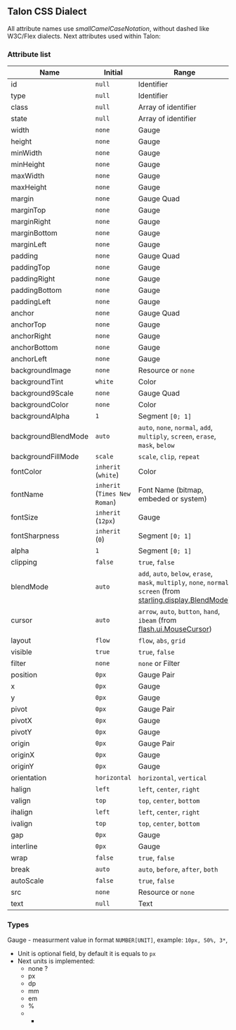 ## Talon CSS Dialect
All attribute names use *smallCamelCaseNotation*, without dashed like W3C/Flex dialects.
Next attributes used within Talon:

### Attribute list

Name                | Initial                       | Range
------              | -------                       | -------------------
id                  | `null`                        | Identifier
type                | `null`                        | Identifier
class               | `null`                        | Array of identifier
state               | `null`                        | Array of identifier
width               | `none`                        | Gauge
height              | `none`                        | Gauge
minWidth            | `none`                        | Gauge
minHeight           | `none`                        | Gauge
maxWidth            | `none`                        | Gauge
maxHeight           | `none`                        | Gauge
margin              | `none`                        | Gauge Quad
marginTop           | `none`                        | Gauge
marginRight         | `none`                        | Gauge
marginBottom        | `none`                        | Gauge
marginLeft          | `none`                        | Gauge
padding             | `none`                        | Gauge Quad
paddingTop          | `none`                        | Gauge
paddingRight        | `none`                        | Gauge
paddingBottom       | `none`                        | Gauge
paddingLeft         | `none`                        | Gauge
anchor              | `none`                        | Gauge Quad
anchorTop           | `none`                        | Gauge
anchorRight         | `none`                        | Gauge
anchorBottom        | `none`                        | Gauge
anchorLeft          | `none`                        | Gauge
backgroundImage     | `none`                        | Resource or `none`
backgroundTint      | `white`                       | Color
background9Scale    | `none`                        | Gauge Quad
backgroundColor     | `none`                        | Color
backgroundAlpha     | `1`                           | Segment `[0; 1]`
backgroundBlendMode | `auto`                        | `auto`, `none`, `normal`, `add`, `multiply`, `screen`, `erase`, `mask`, `below`
backgroundFillMode  | `scale`                       | `scale`, `clip`, `repeat`
fontColor           | `inherit` (`white`)           | Color
fontName            | `inherit` (`Times New Roman`) | Font Name (bitmap, embeded or system)
fontSize            | `inherit` (`12px`)            | Gauge
fontSharpness       | `inherit` (`0`)               | Segment `[0; 1]`
alpha               | `1`                           | Segment `[0; 1]`
clipping            | `false`                       | `true`, `false`
blendMode           | `auto`                        | `add`, `auto`, `below`, `erase`, `mask`, `multiply`, `none`, `normal`, `screen` (from [starling.display.BlendMode](https://github.com/Gamua/Starling-Framework/blob/master/starling%2Fsrc%2Fstarling%2Fdisplay%2FBlendMode.as))
cursor              | `auto`                        | `arrow`, `auto`, `button`, `hand`, `ibeam` (from [flash.ui.MouseCursor](http://help.adobe.com/en_US/FlashPlatform/reference/actionscript/3/flash/ui/MouseCursor.html))
layout              | `flow`                        | `flow`, `abs`, `grid`
visible             | `true`                        | `true`, `false`
filter              | `none`                        | `none` or Filter
position            | `0px`                         | Gauge Pair
x                   | `0px`                         | Gauge
y                   | `0px`                         | Gauge
pivot               | `0px`                         | Gauge Pair
pivotX              | `0px`                         | Gauge
pivotY              | `0px`                         | Gauge
origin              | `0px`                         | Gauge Pair
originX             | `0px`                         | Gauge
originY             | `0px`                         | Gauge
orientation         | `horizontal`                  | `horizontal`, `vertical`
halign              | `left`                        | `left`, `center`, `right`
valign              | `top`                         | `top`, `center`, `bottom`
ihalign             | `left`                        | `left`, `center`, `right`
ivalign             | `top`                         | `top`, `center`, `bottom`
gap                 | `0px`                         | Gauge
interline           | `0px`                         | Gauge
wrap                | `false`                       | `true`, `false`
break               | `auto`                        | `auto`, `before`, `after`, `both`
autoScale           | `false`                       | `true`, `false`
src                 | `none`                        | Resource or `none`
text                | `null`                        | Text

### Types
Gauge - measurment value in format `NUMBER[UNIT]`, example: `10px, 50%, 3*`,

- Unit is optional field, by default it is equals to `px`
- Next units is implemented: 
	- none ?
	- px
	- dp
	- mm
	- em
	- %
	- *
